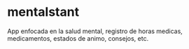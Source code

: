 # mentalstant
App enfocada en la salud mental, registro de horas medicas, medicamentos, estados de animo, consejos, etc.
